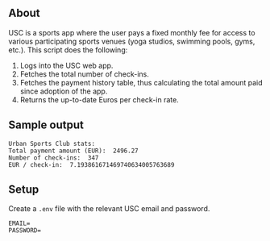 ## About

USC is a sports app where the user pays a fixed monthly fee for access to various participating sports venues (yoga studios, swimming pools, gyms, etc.). This script does the following:

1. Logs into the USC web app.
2. Fetches the total number of check-ins.
3. Fetches the payment history table, thus calculating the total amount paid since adoption of the app.
4. Returns the up-to-date Euros per check-in rate.

## Sample output

```
Urban Sports Club stats:
Total payment amount (EUR):  2496.27
Number of check-ins:  347
EUR / check-in:  7.193861671469740634005763689
```

## Setup

Create a `.env` file with the relevant USC email and password.

```
EMAIL=
PASSWORD=
```
